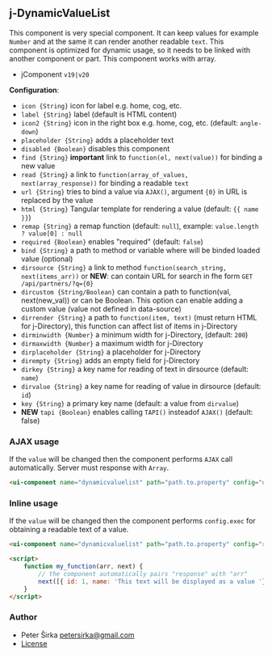 ## j-DynamicValueList

This component is very special component. It can keep values for example `Number` and at the same it can render another readable `text`. This component is optimized for dynamic usage, so it needs to be linked with another component or part. This component works with array.

- jComponent `v19|v20`

__Configuration__:

- `icon {String}` icon for label e.g. home, cog, etc.
- `label {String}` label (default is HTML content)
- `icon2 {String}` icon in the right box e.g. home, cog, etc. (default: `angle-down`)
- `placeholder {String}` adds a placeholder text
- `disabled {Boolean}` disables this component
- `find {String}` __important__ link to `function(el, next(value))` for binding a new value
- `read {String}` a link to `function(array_of_values, next(array_response))` for binding a readable `text`
- `url {String}` tries to bind a value via `AJAX()`, argument `{0}` in URL is replaced by the value
- `html {String}` Tangular template for rendering a value (default: `{{ name }}`)
- `remap {String}` a remap function (default: `null`), example: `value.length ? value[0] : null`
- `required {Boolean}` enables "required" (default: `false`)
- `bind {String}` a path to method or variable where will be binded loaded value (optional)
- `dirsource {String}` a link to method `function(search_string, next(items_arr))` or __NEW__: can contain URL for search in fhe form `GET /api/partners/?q={0}`
- `dircustom {String/Boolean}` can contain a path to function(val, next(new_val)) or can be Boolean. This option can enable adding a custom value (value not defined in data-source)
- `dirrender {String}` a path to `function(item, text)` (must return HTML for j-Directory), this function can affect list of items in j-Directory
- `dirminwidth {Number}` a minimum width for j-Directory, (default: `200`)
- `dirmaxwidth {Number}` a maximum width for j-Directory
- `dirplaceholder {String}` a placeholder for j-Directory
- `dirempty {String}` adds an empty field for j-Directory
- `dirkey {String}` a key name for reading of text in dirsource (default: `name`)
- `dirvalue {String}` a key name for reading of value in dirsource (default: `id`)
- `key {String}` a primary key name (default: a value from `dirvalue`)
- __NEW__ `tapi {Boolean}` enables calling `TAPI()` insteadof `AJAX()` (default: false)

### AJAX usage

If the `value` will be changed then the component performs `AJAX` call automatically. Server must response with `Array`.

```html
<ui-component name="dynamicvaluelist" path="path.to.property" config="url:/users/?id={0};dirsource:GET /users/?search={0}"></ui-component>
```

### Inline usage

If the `value` will be changed then the component performs `config.exec` for obtaining a readable text of a value.

```html
<ui-component name="dynamicvaluelist" path="path.to.property" config="read:my_function"></ui-component>

<script>
	function my_function(arr, next) {
		// the component automatically pairs "response" with "arr"
		next([{ id: 1, name: 'This text will be displayed as a value '}]);
	}
</script>
```

### Author

- Peter Širka <petersirka@gmail.com>
- [License](https://www.totaljs.com/license/)
